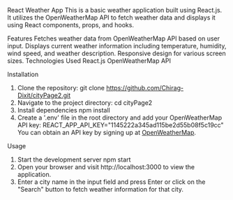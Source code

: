 React Weather App
This is a basic weather application built using React.js. It utilizes the OpenWeatherMap API to fetch weather data and displays it using React components, props, and hooks.

Features
Fetches weather data from OpenWeatherMap API based on user input.
Displays current weather information including temperature, humidity, wind speed, and weather description.
Responsive design for various screen sizes.
Technologies Used
React.js
OpenWeatherMap API

Installation
1. Clone the repository:
git clone https://github.com/Chirag-Dixit/cityPage2.git
2. Navigate to the project directory:
cd cityPage2
3. Install dependencies
npm install
4. Create a '.env' file in the root directory and add your OpenWeatherMap API key:
REACT_APP_API_KEY="1145222a345ad115be2d55b08f5c19cc"
You can obtain an API key by signing up at [OpenWeatherMap](https://openweathermap.org/).

Usage
1. Start the development server
npm start
2. Open your browser and visit http://localhost:3000 to view the application.
3. Enter a city name in the input field and press Enter or click on the "Search" button to fetch weather information for that city.
